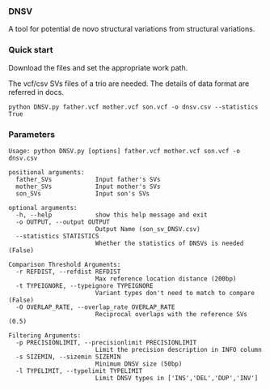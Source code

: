 ### DNSV
A tool for potential de novo structural variations from structural variations.
### Quick start

Download the files and set the appropriate work path.

The vcf/csv SVs files of a trio are needed. The details of data format are referred in docs.
```
python DNSV.py father.vcf mother.vcf son.vcf -o dnsv.csv --statistics True
```
### Parameters

```
Usage: python DNSV.py [options] father.vcf mother.vcf son.vcf -o dnsv.csv

positional arguments:
  father_SVs            Input father's SVs
  mother_SVs            Input mother's SVs
  son_SVs               Input son's SVs

optional arguments:
  -h, --help            show this help message and exit
  -o OUTPUT, --output OUTPUT
                        Output Name (son_sv_DNSV.csv)
  --statistics STATISTICS
                        Whether the statistics of DNSVs is needed (False)

Comparison Threshold Arguments:
  -r REFDIST, --refdist REFDIST
                        Max reference location distance (200bp)
  -t TYPEIGNORE, --typeignore TYPEIGNORE
                        Variant types don't need to match to compare (False)
  -O OVERLAP_RATE, --overlap_rate OVERLAP_RATE
                        Reciprocal overlaps with the reference SVs (0.5)

Filtering Arguments:
  -p PRECISIONLIMIT, --precisionlimit PRECISIONLIMIT
                        Limit the precision description in INFO column
  -s SIZEMIN, --sizemin SIZEMIN
                        Minimum DNSV size (50bp)
  -l TYPELIMIT, --typelimit TYPELIMIT
                        Limit DNSV types in ['INS','DEL','DUP','INV']
```
